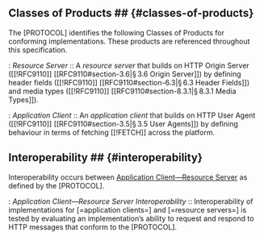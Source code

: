 ## Classes of Products ## {#classes-of-products}

The [PROTOCOL] identifies the following Classes of Products for conforming implementations. These products are referenced throughout this specification.

<dl>

  : <dfn>Resource Server</dfn>
  :: A *resource server* that builds on HTTP Origin Server ([[!RFC9110]] [[RFC9110#section-3.6|§ 3.6 Origin Server]]) by defining header fields ([[!RFC9110]] [[RFC9110#section-6.3|§ 6.3 Header Fields]]) and media types ([[!RFC9110]] [[RFC9110#section-8.3.1|§ 8.3.1 Media Types]]).

  : <dfn>Application Client</dfn>
  :: An *application client* that builds on HTTP User Agent ([[!RFC9110]] [[RFC9110#section-3.5|§ 3.5 User Agents]]) by defining behaviour in terms of fetching [[!FETCH]] across the platform.

</dl>

## Interoperability ## {#interoperability}

Interoperability occurs between [Application Client—Resource Server](#application-client—resource-server-interoperability) as defined by the [PROTOCOL].

<dl>

  : <dfn id="application-client—resource-server-interoperability">Application Client—Resource Server Interoperability</dfn>
  :: Interoperability of implementations for [=application clients=] and [=resource servers=] is tested by evaluating an implementation’s ability to request and respond to HTTP messages that conform to the [PROTOCOL].

</dl>
